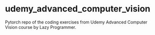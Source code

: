 # udemy_advanced_computer_vision
Pytorch repo of the coding exercises from Udemy Advanced Computer Vision course by Lazy Programmer.
